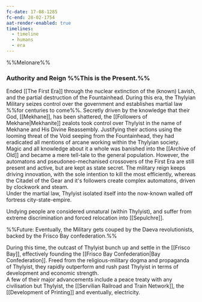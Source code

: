 ```yaml
---
fc-date: 17-08-1285
fc-end: 28-02-1754
aat-render-enabled: true
timelines:
  - timeline
  - humans
  - era
---
```

%%Melonare%%
### Authority and Reign %%This is the Present.%%
Ended [[The First Era]] through the nuclear extinction of the (known) Lavish, and the partial destruction of the Fountainhead. 
During this era, the Thylyian Military seizes control over the government and establishes martial law %%for centuries to come%%. Secretly driven by the knowledge that their God, [[Mekhane]], has been shattered, the [[Followers of Mekhane|Mekhanite]] zealots took control over Thylyist in the name of Mekhane and His Divine Reassembly. 
Justifying their actions using the looming threat of the Void seeping from the Fountainhead, they had eradicated all mentions of arcane working within the Thylyian society. 
Magic and all knowledge about it a whole was banished into the [[Archive of Old]] and became a mere tell-tale to the general population. 
However, the automatons and pseudoneo-mechanised crossovers of the First Era are still present and active, but are kept as state secret. 
The military reign keeps driving innovation, with the sole intention to kill the most efficiently, whereas the Citadel of the Gear and it's followers create complex automatons, driven by clockwork and steam.  
Under the martial law, Thylyist isolated itself into the now-known walled off fortress city-state-empire. 

Undying people are considered unnatural (within Thylyist), and suffer from extreme discrimination and forced relocation into [[Sepulchre]].

%%Future: Eventually, the Military gets couped by the Daeva revolutionists, backed by the Frisco Bay confederation.%%

During this time, the outcast of Thylyist bunch up and settle in the [[Frisco Bay]], effectively founding the [[Frisco Bay Confederation|Bay Confederation]]. Freed from the religious-military dogma and propaganda of Thylyist, they rapidly outperform and rush past Thylyist in terms of development and economic strength.  
A few of their major advancements include a peace treaty with any civilisation but Thylyist, the [[Servilian Railroad and Train Network]], the [[Development of Printing]] and eventually, electricity. 